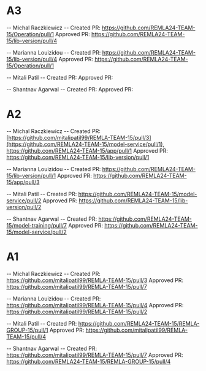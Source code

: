 # A3

-- Michal Raczkiewicz --
Created PR: https://github.com/REMLA24-TEAM-15/Operation/pull/1
Approved PR: https://github.com/REMLA24-TEAM-15/lib-version/pull/4

-- Marianna Louizidou --
Created PR: https://github.com/REMLA24-TEAM-15/lib-version/pull/4
Approved PR: https://github.com/REMLA24-TEAM-15/Operation/pull/1

-- Mitali Patil --
Created PR:
Approved PR:

-- Shantnav Agarwal --
Created PR:
Approved PR:

# A2

-- Michal Raczkiewicz --
Created PR: [https://github.com/mitalipatil99/REMLA-TEAM-15/pull/3](https://github.com/REMLA24-TEAM-15/model-service/pull/1), https://github.com/REMLA24-TEAM-15/app/pull/1
Approved PR: https://github.com/REMLA24-TEAM-15/lib-version/pull/1

-- Marianna Louizidou --
Created PR: https://github.com/REMLA24-TEAM-15/lib-version/pull/1
Approved PR: https://github.com/REMLA24-TEAM-15/app/pull/3

-- Mitali Patil --
Created PR: https://github.com/REMLA24-TEAM-15/model-service/pull/2
Approved PR: https://github.com/REMLA24-TEAM-15/lib-version/pull/2

-- Shantnav  Agarwal --
Created PR: https://github.com/REMLA24-TEAM-15/model-training/pull/7
Approved PR: https://github.com/REMLA24-TEAM-15/model-service/pull/2

# A1

-- Michal Raczkiewicz --
Created PR: https://github.com/mitalipatil99/REMLA-TEAM-15/pull/3
Approved PR: https://github.com/mitalipatil99/REMLA-TEAM-15/pull/7

-- Marianna Louizidou --
Created PR: https://github.com/mitalipatil99/REMLA-TEAM-15/pull/4
Approved PR: https://github.com/mitalipatil99/REMLA-TEAM-15/pull/2

-- Mitali Patil --
Created PR: https://github.com/REMLA24-TEAM-15/REMLA-GROUP-15/pull/1
Approved PR: https://github.com/mitalipatil99/REMLA-TEAM-15/pull/4

-- Shantnav  Agarwal --
Created PR: https://github.com/mitalipatil99/REMLA-TEAM-15/pull/7
Approved PR: https://github.com/REMLA24-TEAM-15/REMLA-GROUP-15/pull/4
